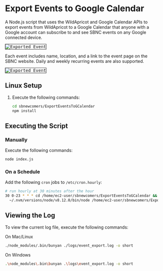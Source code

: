 # Export Events to Google Calendar

A Node.js script that uses the WildApricot and Google Calendar APIs to export events from WildApricot to a Google Calendar that anyone with a Google account can subscribe to and see SBNC events on any Google connected device.

<kbd style="border: 1px solid; width: 300px;">![Exported Event](/../screenshots/mobile_cal.jpg?raw=true "Exported Event")</kbd>

Each event includes name, location, and a link to the event page on the SBNC website. Daily and weekly recurring events are also supported.

<kbd style="border: 1px solid; width: 300px;">![Exported Event](/../screenshots/event.png?raw=true "Exported Event")</kbd>

## Linux Setup

1. Execute the following commands:

   ```bash
   cd sbnewcomers/ExportEventsToGCalendar
   npm install
   ```

## Executing the Script

### Manually

Execute the following commands:

```bash
node index.js
```

### On a Schedule

Add the following `cron` jobs to `/etc/cron.hourly`:

```bash
# run hourly at 30 minutes after the hour
30 0-23 * * * cd /home/ec2-user/sbnewcomers/ExportEventsToGCalendar && \
  ~/.nvm/versions/node/v8.12.0/bin/node /home/ec2-user/sbnewcomers/ExportEventsToGCalendar/index.js
```

## Viewing the Log

To view the current log file, execute the following commands:

On Mac/Linux

```bash
./node_modules/.bin/bunyan ./logs/event_export.log -o short
```

On Windows

```bash
.\node_modules\.bin\bunyan .\logs\event_export.log -o short
```
